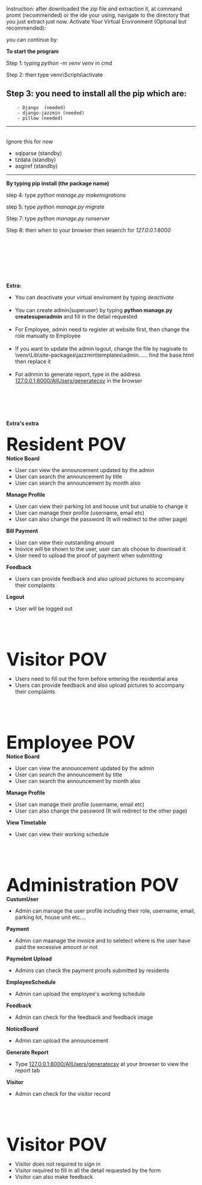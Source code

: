 Instruction:
after downloaded the zip file and extraction it, at command promt (recommended) or the ide your using, navigate to the directory that you just extract just now.
Activate Your Virtual Environment (Optional but recommended):

you can continue by:
  
**To start the program**

Step 1: typing _python -m venv venv_ in cmd

Step 2: then type venv\Scripts\activate

Step 3: you need to install all the pip which are:
-------------------------------------------
        - Django  (needed)
        - django-jazzmin (needed)
        - pillow (needed)

-------------------------------------------

<br/>Ignore this for now
- sqlparse (standby)
- tzdata (standby)
- asgiref (standby)
------------------------------------------
**By typing pip install (the package name)**

step 4: type _python manage.py makemigrations_

step 5: type _python manage.py migrate_

Step 7: type _python manage.py runserver_

Step 8: then when to your browser then seaerch for _127.0.0.1:8000_


<br/><br/><br/><br/><br/><br/>

**Extra:**<br/>
* You can deactivate your virtual enviroment by typing _deactivate_
<br/><br/>
* You can create admin(superuser) by typing **python manage.py createsuperadmin** and fill in the detail requested
<br/><br/>
* For Employee, admin need to register at website first, then change the role manually to Employee
<br/><br/>
* If you want to update the admin logout, change the file by nagivate to \venv\Lib\site-packages\jazzmin\templates\admin...... find the base.html then replace it
<br/><br/>
* For adnmin to generate report, type in the address [127.0.0.1:8000/AllUsers/generatecsv](http://127.0.0.1:8000/AllUsers/generatecsv/) in the browser

<br/><br/><br/><br/>

**Extra's extra**<br/><br/>
<font size="25">**Resident POV**</font><br/>
**Notice Board**
- User can view the announcement updated by the admin
- User can search the announcement by title
- User can search the announcement by month also


**Manage Profile**
- User can view their parking lot and house unit but unable to change it
- User can manage their profile (username, email etc)
- User can also change the password (It will redirect to the other page)


**Bill Payment**
- User can view their outstanding amount
- Inovice will be shown to the user, user can als choose to download it
- User need to upload the proof of payment when submitting


**Feedback**
- Users can provide feedback and also upload pictures to accompany their complaints

  
**Logout**
- User will be logged out

  
<br/><br/><br/><br/>

<font size="25">**Visitor POV**</font><br/>
- Users need to fill out the form before entering the residential area
- Users can provide feedback and also upload pictures to accompany their complaints

<br/><br/><br/><br/>

<font size="25">**Employee POV**</font><br/>
**Notice Board**
- User can view the announcement updated by the admin
- User can search the announcement by title
- User can search the announcement by month also

**Manage Profile**
- User can manage their profile (username, email etc)
- User can also change the password (It will redirect to the other page)

**View Timetable**
- User can view their working schedule

<br/><br/><br/><br/>

<font size="25">**Administration POV**</font><br/>
**CustumUser**
- Admin can manage the user profile including their role, username, email, parking lot, house unit etc....

**Payment**
- Admin can maanage the invoice and to seletect where is the user have paid the excessive amount or not

**Paymebnt Upload**
- Admins can check the payment proofs submitted by residents

**EmployeeSchedule**
- Admin can upload the employee's working schedule

**Feedback**
- Admin can check for the feedback and feedback image

**NoticeBoard**
- Admin can upload the announcement

**Generate Report**
- Type [127.0.0.1:8000/AllUsers/generatecsv](http://127.0.0.1:8000/AllUsers/generatecsv/) at your browser to view the report tab

**Visitor**
- Admin can check for the visitor record

<br/><br/><br/><br/>

<font size="25">**Visitor POV**</font><br/>
- Visitor does not required to sign in
- Visitor required to fill in all the detail requested by the form
- Visitor can also make feedback

                                                                                                                                                                                                      
